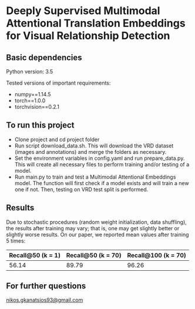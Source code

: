 # Deeply Supervised Multimodal Attentional Translation Embeddings for Visual Relationship Detection

## Basic dependencies

Python version: 3.5

Tested versions of important requirements:

* numpy==1.14.5
* torch==1.0.0
* torchvision==0.2.1


## To run this project

* Clone project and cd project folder
* Run script download_data.sh. This will download the VRD dataset (images and annotations) and merge the folders as necessary.
* Set the environment variables in config.yaml and run prepare_data.py. This will create all necessary files to perform training and/or testing of a model.
* Run main.py to train and test a Multimodal Attentional Embeddings model. The function will first check if a model exists and will train a new one if not. Then, testing on VRD test split is performed.

## Results
Due to stochastic procedures (random weight initialization, data shuffling), the results after training may vary; that is, one may get slightly better or slightly worse results. On our paper, we reported mean values after training 5 times:

| Recall@50 (k = 1) | Recall@50 (k = 70) | Recall@100 (k = 70) |
| -------------|-------------|-----|
| 56.14      | 89.79 | 96.26 |

## For further questions
nikos.gkanatsios93@gmail.com
